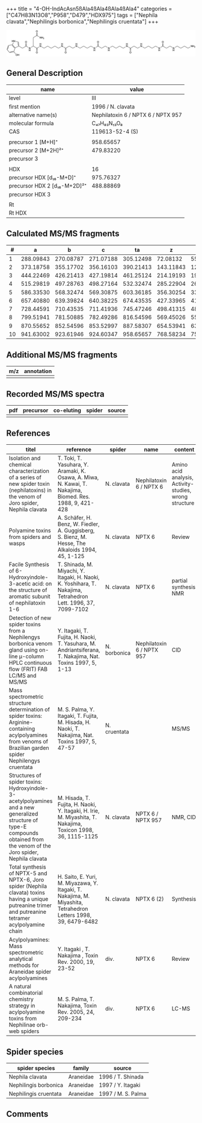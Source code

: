 +++
title = "4-OH-IndAcAsn5ßAla4ßAla4ßAla4ßAla4"
categories = ["C47H83N13O8","P958","D479","HDX975"]
tags = ["Nephila clavata","Nephilingis borbonica","Nephilingis cruentata"]
+++

![](/img/4-OH-IndAcAsn5bAla4bAla4bAla4bAla4.png)

## General Description

| name                         | value                              |
|------------------------------|------------------------------------|
| level                        | III                                |
| first mention                | 1996 / N. clavata                  |
| alternative name(s)          | Nephilatoxin 6 / NPTX 6 / NPTX 957 |
| molecular formula            | C₄₇H₈₃N₁₃O₈                        |
| CAS                          | 119613-52-4 (S)                    |
|                              |                                    |
| precursor 1 [M+H]⁺           | 958.65657                          |
| precursor 2 [M+2H]²⁺         | 479.83220                          |
| precursor 3                  |                                    |
|                              |                                    |
| HDX                          | 16                                 |
| precursor HDX   [d₁₆-M+D]⁺   | 975.76327                          |
| precursor HDX 2 [d₁₆-M+2D]²⁺ | 488.88869                          |
| precursor HDX 3              |                                    |
|                              |                                    |
| Rt                           |                                    |
| Rt HDX                       |                                    |

## Calculated MS/MS fragments

| #  | a         | b         | c         | ta        | z         | y         | tz        |
|----|-----------|-----------|-----------|-----------|-----------|-----------|-----------|
| 1  | 288.09843 | 270.08787 | 271.07188 | 305.12498 | 72.08132  | 55.05477  | 89.10787  |
| 2  | 373.18758 | 355.17702 | 356.16103 | 390.21413 | 143.11843 | 126.09188 | 160.14498 |
| 3  | 444.22469 | 426.21413 | 427.19814 | 461.25124 | 214.19193 | 197.16538 | 231.21848 |
| 4  | 515.29819 | 497.28763 | 498.27164 | 532.32474 | 285.22904 | 268.20249 | 302.25559 |
| 5  | 586.33530 | 568.32474 | 569.30875 | 603.36185 | 356.30254 | 339.27599 | 373.32909 |
| 6  | 657.40880 | 639.39824 | 640.38225 | 674.43535 | 427.33965 | 410.31310 | 444.36620 |
| 7  | 728.44591 | 710.43535 | 711.41936 | 745.47246 | 498.41315 | 481.38660 | 515.43970 |
| 8  | 799.51941 | 781.50885 | 782.49286 | 816.54596 | 569.45026 | 552.42371 | 586.47681 |
| 9  | 870.55652 | 852.54596 | 853.52997 | 887.58307 | 654.53941 | 637.51286 | 671.56596 |
| 10 | 941.63002 | 923.61946 | 924.60347 | 958.65657 | 768.58234 | 751.55579 | 785.60889 |

## Additional MS/MS fragments

| m/z       | annotation |
|-----------|------------|
|           |            |

## Recorded MS/MS spectra

| pdf | precursor | co-eluting | spider    | source                              |
|-----|-----------|------------|-----------|-------------------------------------|
|     |           |            |           |                                     |

## References

| titel                                                                                                                                                                         | reference                                                                                                      | spider       | name                      | content                                                | link                                                                                                               |
|-------------------------------------------------------------------------------------------------------------------------------------------------------------------------------|----------------------------------------------------------------------------------------------------------------|--------------|---------------------------|--------------------------------------------------------|--------------------------------------------------------------------------------------------------------------------|
| Isolation and chemical characterization of a series of new spider toxin (nephilatoxins) in the venom of Joro spider, Nephila clavata                                          | T. Toki, T. Yasuhara, Y. Aramaki, K. Osawa, A. Miwa, N. Kawai, T. Nakajima, Biomed. Res. 1988, 9, 421-428      | N. clavata   | Nephilatoxin 6 / NPTX 6   | Amino acid analysis, Activity-studies, wrong structure | [Link](https://www.jstage.jst.go.jp/article/biomedres/9/6/9_421/_article)                                          |
| Polyamine toxins from spiders and wasps                                                                                                                                       | A. Schäfer, H. Benz, W. Fiedler, A. Guggisberg, S. Bienz, M. Hesse, The Alkaloids 1994, 45, 1-125              | N. clavata   | NPTX 6                    | Review                                                 | [Link](https://www.sciencedirect.com/science/article/pii/S009995980860276X)                                        |
| Facile Synthesis of 6-Hydroxyindole-3-acetic acid: on the structure of aromatic subunit of nephilatoxin 1-6                                                                   | T. Shinada, M. Miyachi, Y. Itagaki, H. Naoki, K. Yoshihara, T. Nakajima, Tetrahedron Lett. 1996, 37, 7099-7102 | N. clavata   | NPTX 6                    | partial synthesis, NMR                                 | [Link](https://www.sciencedirect.com/science/article/pii/0040403996015833)                                         |
| Detection of new spider toxins from a Nephilengys borbonica venom gland using on-line µ-column HPLC continuous flow (FRIT) FAB LC/MS and MS/MS                                | Y. Itagaki, T. Fujita, H. Naoki, T. Yasuhara, M. Andriantsiferana, T. Nakajima, Nat. Toxins 1997, 5, 1-13      | N. borbonica | Nephilatoxin 6 / NPTX 957 | CID                                                    | [Link](https://onlinelibrary.wiley.com/doi/abs/10.1002/%28SICI%29%281997%295%3A1%3C1%3A%3AAID-NT1%3E3.0.CO%3B2-8)  |
| Mass spectrometric structure determination of spider toxins: Arginine-containing acylpolyamines from venoms of Brazilian garden spider Nephilengys cruentata                  | M. S. Palma, Y. Itagaki, T. Fujita, M. Hisada, H. Naoki, T. Nakajima, Nat. Toxins 1997, 5, 47-57               | N. cruentata |                           | MS/MS                                                  | [Link](https://onlinelibrary.wiley.com/doi/abs/10.1002/%28SICI%29%281997%295%3A2%3C47%3A%3AAID-NT1%3E3.0.CO%3B2-X) |
| Structures of spider toxins: Hydroxyindole-3-acetylpolyamines and a new generalized structure of type-E compounds obtained from the venom of the Joro spider, Nephila clavata | M. Hisada, T. Fujita, H. Naoki, Y. Itagaki, H. Irie, M. Miyashita, T. Nakajima, Toxicon 1998, 36, 1115-1125    | N. clavata   | NPTX 6 / NPTX 957         | NMR, CID                                               | [Link](https://www.sciencedirect.com/science/article/pii/S0041010198000865)                                        |
| Total synthesis of NPTX-5 and NPTX-6, Joro spider (Nephila clavata) toxins having a unique putreanine trimer and putreanine tetramer acylpolyamine chain                      | H. Saito, E. Yuri, M. Miyazawa, Y. Itagaki, T. Nakajima, M. Miyashita, Tetrahedron Letters 1998, 39, 6479-6482 | N. clavata   | NPTX 6 (2)                | Synthesis                                              | [Link](https://www.sciencedirect.com/science/article/pii/S0040403998013793)                                        |
| Acylpolyamines: Mass spectrometric analytical methods for Araneidae spider acylpolyamines                                                                                     | Y. Itagaki , T. Nakajima , Toxin Rev. 2000, 19, 23-52                                                          | div.         | NPTX 6                    | Review                                                 | [Link](https://www.tandfonline.com/doi/abs/10.1081/TXR-100100314)                                                  |
| A natural combinatorial chemistry strategy in acylpolyamine toxins from Nephilinae orb-web spiders                                                                            | M. S. Palma, T. Nakajima, Toxin Rev. 2005, 24, 209-234                                                         | div.         | NPTX 6                    | LC-MS                                                  | [Link](https://www.tandfonline.com/doi/abs/10.1081/TXR-200057857)                                                  |

## Spider species

| spider species        | family    | source             |
|-----------------------|-----------|--------------------|
| Nephila clavata       | Araneidae | 1996 / T. Shinada  |
| Nephilingis borbonica | Araneidae | 1997 / Y. Itagaki  |
| Nephilingis cruentata | Araneidae | 1997 / M. S. Palma |

## Comments